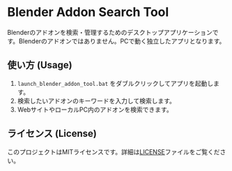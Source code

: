 # Blender Addon Search Tool

Blenderのアドオンを検索・管理するためのデスクトップアプリケーションです。Blenderのアドオンではありません。PCで動く独立したアプリとなります。

## 使い方 (Usage)

1. `launch_blender_addon_tool.bat` をダブルクリックしてアプリを起動します。
2. 検索したいアドオンのキーワードを入力して検索します。
3. WebサイトやローカルPC内のアドオンを検索できます。

## ライセンス (License)

このプロジェクトはMITライセンスです。詳細は[LICENSE](LICENSE)ファイルをご覧ください。
